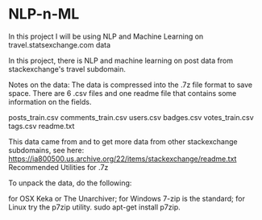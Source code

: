 # NLP-n-ML

In this project I will be using NLP and Machine Learning on travel.statsexchange.com data

In this project, there is NLP and machine learning on post data from stackexchange's travel subdomain.

Notes on the data:
The data is compressed into the .7z file format to save space. There are 6 .csv files and one readme file that contains some information on the fields.

posts_train.csv
comments_train.csv
users.csv
badges.csv
votes_train.csv
tags.csv
readme.txt

This data came from and to get more data from other stackexchange subdomains, see here:
https://ia800500.us.archive.org/22/items/stackexchange/readme.txt
Recommended Utilities for .7z

To unpack the data, do the following:

for OSX Keka or The Unarchiver;
for Windows 7-zip is the standard;
for Linux try the p7zip utility.  sudo apt-get install p7zip.
